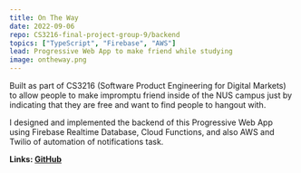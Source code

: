 ```yaml
---
title: On The Way
date: 2022-09-06
repo: CS3216-final-project-group-9/backend
topics: ["TypeScript", "Firebase", "AWS"]
lead: Progressive Web App to make friend while studying
image: ontheway.png
---
```


Built as part of CS3216 (Software Product Engineering for Digital Markets) to allow people to make impromptu friend inside of the NUS campus just by indicating that they are free and want to find people to hangout with.

I designed and implemented the backend of this Progressive Web App using Firebase Realtime Database, Cloud Functions, and also AWS and Twilio
 of automation of notifications task.


**Links: [GitHub](https://github.com/CS3216-final-project-group-9/backend)**